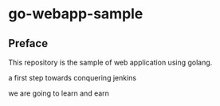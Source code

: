# go-webapp-sample



## Preface
This repository is the sample of web application using golang.

a first step towards conquering jenkins

we are going to learn and earn
